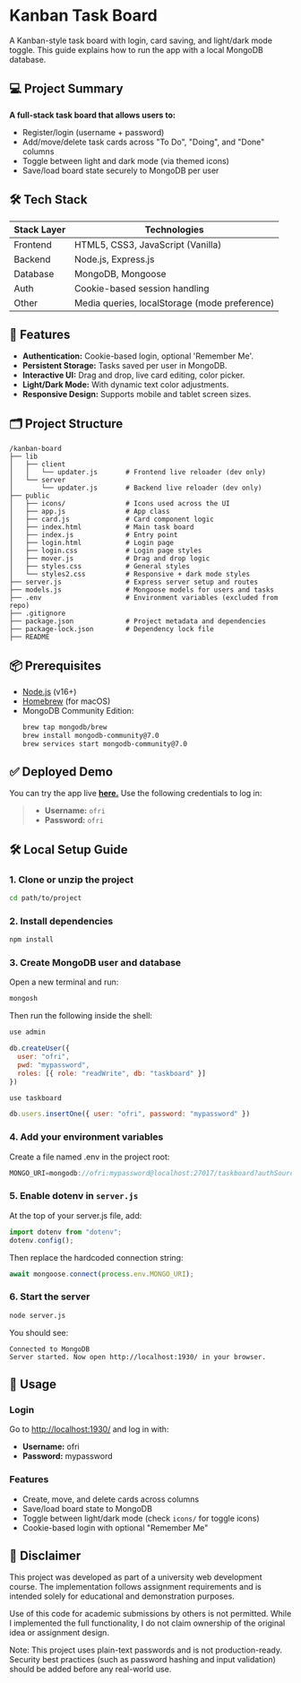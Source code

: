 # Kanban Task Board

A Kanban-style task board with login, card saving, and light/dark mode toggle. This guide explains how to run the app with a local MongoDB database.

## 💻 Project Summary

**A full-stack task board that allows users to:**
- Register/login (username + password)
- Add/move/delete task cards across "To Do", "Doing", and "Done" columns
- Toggle between light and dark mode (via themed icons)
- Save/load board state securely to MongoDB per user


## 🛠 Tech Stack

| Stack Layer | Technologies                                  |
| ----------- | --------------------------------------------- |
| Frontend    | HTML5, CSS3, JavaScript (Vanilla)             |
| Backend     | Node.js, Express.js                           |
| Database    | MongoDB, Mongoose                             |
| Auth        | Cookie-based session handling                 |
| Other       | Media queries, localStorage (mode preference) |

## 🧠 Features

* **Authentication:** Cookie-based login, optional 'Remember Me'.
* **Persistent Storage:** Tasks saved per user in MongoDB.
* **Interactive UI:** Drag and drop, live card editing, color picker.
* **Light/Dark Mode:** With dynamic text color adjustments.
* **Responsive Design:** Supports mobile and tablet screen sizes.

## 🗂️ Project Structure

```
/kanban-board
├── lib
│   ├── client
│   │   └── updater.js       # Frontend live reloader (dev only)
│   └── server
│       └── updater.js       # Backend live reloader (dev only)
├── public
│   ├── icons/               # Icons used across the UI
│   ├── app.js               # App class
│   ├── card.js              # Card component logic
│   ├── index.html           # Main task board
│   ├── index.js             # Entry point
│   ├── login.html           # Login page
│   ├── login.css            # Login page styles
│   ├── mover.js             # Drag and drop logic
│   ├── styles.css           # General styles
│   └── styles2.css          # Responsive + dark mode styles
├── server.js                # Express server setup and routes
├── models.js                # Mongoose models for users and tasks
├── .env                     # Environment variables (excluded from repo)
├── .gitignore               
├── package.json             # Project metadata and dependencies
├── package-lock.json        # Dependency lock file
├── README                   
```

## 📦 Prerequisites

- [Node.js](https://nodejs.org/) (v16+)
- [Homebrew](https://brew.sh/) (for macOS)
- MongoDB Community Edition:
  ```bash
  brew tap mongodb/brew
  brew install mongodb-community@7.0
  brew services start mongodb-community@7.0
  ```

## ✅ Deployed Demo
You can try the app live **[here.](https://kanban-task-board.onrender.com/)**
Use the following credentials to log in:
>
> * **Username:** `ofri`
> * **Password:** `ofri`


## 🛠 Local Setup Guide

### 1. Clone or unzip the project
```bash
cd path/to/project
```

### 2. Install dependencies
```bash
npm install
```

### 3. Create MongoDB user and database
Open a new terminal and run:
```bash
mongosh
```
Then run the following inside the shell:
```js
use admin

db.createUser({
  user: "ofri",
  pwd: "mypassword",
  roles: [{ role: "readWrite", db: "taskboard" }]
})

use taskboard

db.users.insertOne({ user: "ofri", password: "mypassword" })
```

### 4. Add your environment variables
Create a file named .env in the project root:
```js
MONGO_URI=mongodb://ofri:mypassword@localhost:27017/taskboard?authSource=admin
```

### 5. Enable dotenv in `server.js`
At the top of your server.js file, add:
```js
import dotenv from "dotenv";
dotenv.config();
```
Then replace the hardcoded connection string:
```js
await mongoose.connect(process.env.MONGO_URI);
```

### 6. Start the server
```bash
node server.js
```
You should see:
```
Connected to MongoDB
Server started. Now open http://localhost:1930/ in your browser.
```

## 🚀 Usage

### Login
Go to [http://localhost:1930/](http://localhost:1930/) and log in with:
- **Username:** ofri
- **Password:** mypassword

### Features
- Create, move, and delete cards across columns
- Save/load board state to MongoDB
- Toggle between light/dark mode (check `icons/` for toggle icons)
- Cookie-based login with optional "Remember Me"


## 🔐 Disclaimer
This project was developed as part of a university web development course. The implementation follows assignment requirements and is intended solely for educational and demonstration purposes.

Use of this code for academic submissions by others is not permitted. While I implemented the full functionality, I do not claim ownership of the original idea or assignment design.

Note: This project uses plain-text passwords and is not production-ready. Security best practices (such as password hashing and input validation) should be added before any real-world use.


